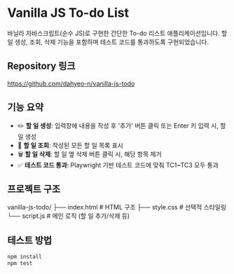 # Vanilla JS To-do List

바닐라 자바스크립트(순수 JS)로 구현한 간단한 To-do 리스트 애플리케이션입니다.
할 일 생성, 조회, 삭제 기능을 포함하며 테스트 코드를 통과하도록 구현되었습니다.

## Repository 링크

https://github.com/dahyeo-n/vanilla-js-todo

## 기능 요약

- ✏️ **할 일 생성**: 입력창에 내용을 작성 후 '추가' 버튼 클릭 또는 Enter 키 입력 시, 할 일 생성
- 📄 **할 일 조회**: 작성된 모든 할 일 목록 표시
- 🗑 **할 일 삭제**: 할 일 옆 삭제 버튼 클릭 시, 해당 항목 제거
- ✅ **테스트 코드 통과**: Playwright 기반 테스트 코드에 맞춰 TC1~TC3 모두 통과

## 프로젝트 구조

vanilla-js-todo/
├── index.html # HTML 구조
├── style.css # 선택적 스타일링
└── script.js # 메인 로직 (할 일 추가/삭제 등)

## 테스트 방법

```bash
npm install
npm test
```
